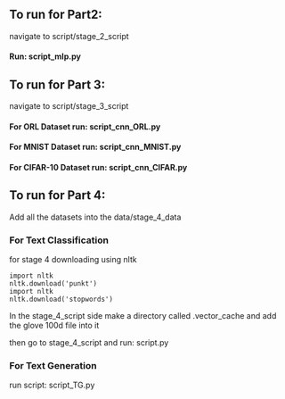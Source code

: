 ## To run for Part2:

navigate to script/stage_2_script

#### Run: script_mlp.py

## To run for Part 3:

navigate to script/stage_3_script
#### For ORL Dataset run: script_cnn_ORL.py
#### For MNIST Dataset run: script_cnn_MNIST.py
#### For CIFAR-10 Dataset run: script_cnn_CIFAR.py

## To run for Part 4:
Add all the datasets into the data/stage_4_data
### For Text Classification
for stage 4 downloading using nltk
```
import nltk
nltk.download('punkt')
import nltk
nltk.download('stopwords')
```
In the stage_4_script side make a directory called .vector_cache and add the glove 100d file into it

then go to stage_4_script and run: script.py

### For Text Generation
run script: script_TG.py
